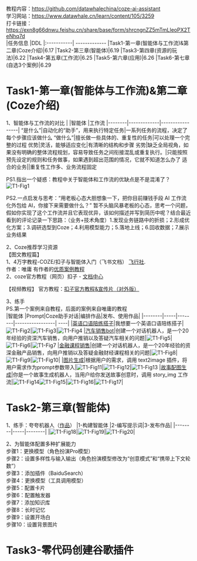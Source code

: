 教程内容：https://github.com/datawhalechina/coze-ai-assistant<br>
学习网站：https://www.datawhale.cn/learn/content/105/3259<br>
打卡链接：https://exn8g66dnwu.feishu.cn/share/base/form/shrcngnZZ5mTmLleoPX2TeNhq7d<br>
|任务信息 |DDL
|:-----------| -------------
|Task1-第一章(智能体与工作流)&第二章(Coze介绍)|6.17
|Task2-第三章(智能体)|6.19
|Task3-第四章(资源的玩法)|6.22
|Task4-第五章(工作流)|6.25
|Task5-第六章(应用)|6.26
|Task6-第七章(自选3个案例)|6.29
# Task1-第一章(智能体与工作流)&第二章(Coze介绍)
1、智能体与工作流的对比
|        |智能体 |工作流
|--------|-------------|-----------------|
“是什么”|自动化的“助手”，用来执行特定任务|一系列任务的流程，决定了每个步骤应该做什么
“做什么”|擅长做一些具体的、重复性的任务|可以处理一个完整的过程
优势|灵活，能够适应变化|有清晰的结构和步骤
劣势|缺乏全局视角，如果没有明确的整体流程规划，容易导致任务之间衔接混乱或重复执行。|只能按照预先设定的规则和任务做事，如果遇到超出范围的情况，它就不知道怎么办了
适合的业务||重复性工作多、业务流程固定 

PS1.指出一个疑惑：教程中关于智能体和工作流的优缺点是不是混淆了？
![T1-Fig1](coze1.png)

PS2.一点启发与思考：“用老板心态大胆想象一下，把你目前赚钱手段 AI 工作流化外包给 AI，你接下来需要做什么？”
暂不头脑风暴老板的心态，思考一个问题，假如你实现了这个工作流并且它表现优异，该如何描述并写到简历中呢？结合最近看到的评论记录一下思路：（业务+技术角度）1.发现业务链路中的折损；2.形成优化方案；3.调研选型到Coze；4.利用模型能力；5.落地上线；6.回收数据；7.展示业务结果

2、Coze推荐学习资源<br>
【图文教程篇】<br>
1、4万字教程-COZE/扣子与智能体入门（飞书文档） [飞行社](https://www.feishu.cn/community/article?id=7415932355996549148&%3Ffrom=ai_search&from=share).<br>
作者：唯庸 有作者的[优质案例教程](https://www.feishu.cn/community/article?id=7394346214239502338)<br>
2、coze官方教程（网页）扣子 - [文档中心](https://www.coze.cn/open/docs/guides/quickstart)<br>

【视频教程】
官方教程：[扣子官方教程&宣传片（对外版）](https://bytedance.larkoffice.com/docx/MU2gdBhluo1aCJx9g5Sc1vwWnte)

3、练手<br>
PS.第一个案例来自教程，后面的案例来自唯庸的教程<br>
|智能体        |Prompt|Coze助手对话|编排作品|发布、使用作品|
|--------|-----|--------|-----------------| ----|
|[英语口语陪练搭子](https://www.coze.cn/store/agent/7518608658130190345?bot_id=true)|我想要一个英语口语陪练搭子|![T1-Fig2](coze2.png)|![T1-Fig3](coze3.png)|![T1-Fig4](coze4.png)
|[汽车销售bot](https://www.coze.cn/store/agent/7518620264860221480?bot_id=true)|创建一个对话机器人，是一个20年经验的资深汽车销售，向用户推销以及答疑汽车相关的问题|![T1-Fig5](coze5.png)|![T1-Fig6](coze6.png)|![T1-Fig7](coze7.png)
|[金融课程销售](https://www.coze.cn/store/agent/7518624721157226496?bot_id=true)|创建一个对话机器人，是一个20年经验的资深金融产品销售，向用户推销以及答疑金融财经课程相关的问题|![T1-Fig8](coze8.png)|![T1-Fig9](coze9.png)|![T1-Fig10](coze10.png)|
|[图片生成](https://www.coze.cn/store/agent/7518655358068801536?bot_id=true)|根据用户的需求，调用 text2image 插件，将用户需求作为prompt参数带入|![T1-Fig11](coze11.png)|![T1-Fig12](coze12.png)|![T1-Fig13](coze13.png)
|[故事配图生成](https://www.coze.cn/store/agent/7518659171983245350?bot_id=true)|你是一个故事生成机器人，当用户给你发送故事创意时，调用 story_img 工作流|![T1-Fig14](coze14.png)![T1-Fig15](coze15.png)|![T1-Fig16](coze16.png)|![T1-Fig17](coze17.png)|

# Task2-第三章(智能体)
1、练手：夸夸机器人（[作品](https://www.coze.cn/store/agent/7518688722599477283?bot_id=true)）
|1-构建智能体 |2-编写提示词|3-发布作品|
|--------|-----|--------|
|![T1-Fig18](coze18.png)|![T1-Fig19](coze19.png)|![T1-Fig20](coze20.png)|

2、为智能体配置多种扩展能力<br>
步骤1：更换模型（角色扮演Pro模型）<br>
步骤2：设置多样性与输入输出（角色扮演模型修改为“创意模式”和“携带上下文轮数”）<br>
步骤3：添加插件（BaiduSearch）<br>
步骤4：更换模型（工具调用模型）<br>
步骤5：配置卡片<br>
步骤6：配置触发器<br>
步骤7：添加知识库<br>
步骤8：长时记忆<br>
步骤9：设置开场白<br>
步骤10：设置背景图片

# Task3-零代码创建谷歌插件
